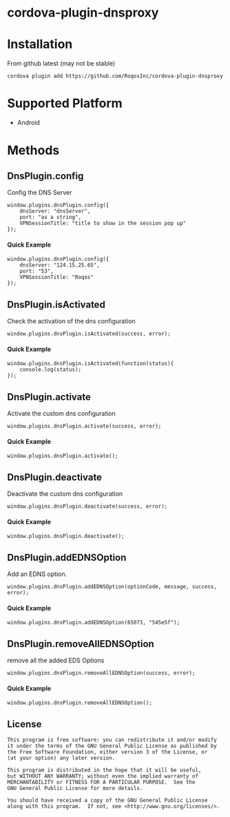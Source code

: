 # cordova-plugin-dnsproxy

# Installation

From github latest (may not be stable)

`cordova plugin add https://github.com/RoqosInc/cordova-plugin-dnsproxy`

# Supported Platform
- Android

# Methods

## DnsPlugin.config
Config the DNS Server

    window.plugins.dnsPlugin.config({
        dnsServer: "dnsServer",
        port: "as a string",
        VPNSessionTitle: "title to show in the session pop up"
    });

#### Quick Example
    window.plugins.dnsPlugin.config({
        dnsServer: "124.15.25.65",
        port: "53",
        VPNSessionTitle: "Roqos"
    });

## DnsPlugin.isActivated
Check the activation of the dns configuration

    window.plugins.dnsPlugin.isActivated(success, error);

#### Quick Example
    window.plugins.dnsPlugin.isActivated(function(status){
        console.log(status);
    });

## DnsPlugin.activate
Activate the custom dns configuration

    window.plugins.dnsPlugin.activate(success, error);

#### Quick Example
    window.plugins.dnsPlugin.activate();

## DnsPlugin.deactivate
Deactivate the custom dns configuration

    window.plugins.dnsPlugin.deactivate(success, error);

#### Quick Example
    window.plugins.dnsPlugin.deactivate();

## DnsPlugin.addEDNSOption
Add an EDNS option.

    window.plugins.dnsPlugin.addEDNSOption(optionCode, message, success, error);

#### Quick Example
    window.plugins.dnsPlugin.addEDNSOption(65073, "545e5f");

## DnsPlugin.removeAllEDNSOption
remove all the added EDS Options

    window.plugins.dnsPlugin.removeAllEDNSOption(success, error);

#### Quick Example
    window.plugins.dnsPlugin.removeAllEDNSOption();
    
License
------------

	This program is free software: you can redistribute it and/or modify
	it under the terms of the GNU General Public License as published by
	the Free Software Foundation, either version 3 of the License, or
	(at your option) any later version.

	This program is distributed in the hope that it will be useful,
	but WITHOUT ANY WARRANTY; without even the implied warranty of
	MERCHANTABILITY or FITNESS FOR A PARTICULAR PURPOSE.  See the
	GNU General Public License for more details.

	You should have received a copy of the GNU General Public License
	along with this program.  If not, see <http://www.gnu.org/licenses/>.
